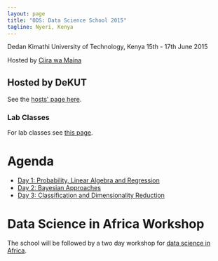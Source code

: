 ```yaml
---
layout: page
title: "ODS: Data Science School 2015"
tagline: Nyeri, Kenya
---
```



Dedan Kimathi University of Technology, Kenya
15th - 17th June 2015
 
Hosted by [Ciira wa Maina](https://sites.google.com/site/cwamainadekut/)

## Hosted by DeKUT

See the [hosts' page here](https://sites.google.com/site/dekutdatascienceworkshop2015/home/).

### Lab Classes

For lab classes see [this page](lab.html).

Agenda
======

- [Day 1: Probability, Linear Algebra and Regression](./dsDay1.html)
- [Day 2: Bayesian Approaches](./dsDay2.html)
- [Day 3: Classification and Dimensionality Reduction](./dsDay3.html)

# Data Science in Africa Workshop

The school will be followed by a two day workshop for [data science in
Africa](http://www.dkut.ac.ke).

